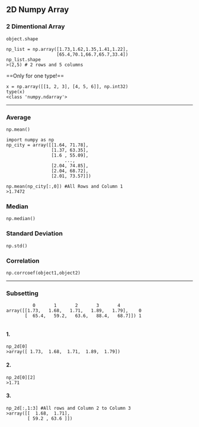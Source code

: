 ## 2D Numpy Array
### 2 Dimentional Array

```
object.shape
```
```=1
np_list = np.array([1.73,1.62,1.35,1.41,1.22],
                   [65.4,70.1,66.7,65.7,33.4])
np_list.shape
>(2,5) # 2 rows and 5 columns
```

==Only for one type!==

```=1
x = np.array([[1, 2, 3], [4, 5, 6]], np.int32)
type(x)
<class 'numpy.ndarray'>
```


---
### Average
```
np.mean()
```

```=1
import numpy as np
np_city = array([[1.64, 71.78], 
                 [1.37, 63.35],
                 [1.6 , 55.09],
                      ...,
                 [2.04, 74.85],
                 [2.04, 68.72],
                 [2.01, 73.57]])
                 
np.mean(np_city[:,0]) #All Rows and Column 1
>1.7472

```

### Median
```
np.median()
```
### Standard Deviation
```
np.std()
```
### Correlation
```
np.corrcoef(object1,object2)
```



---
### Subsetting
```
          0       1       2       3       4
array([[1.73,   1.68,   1.71,   1.89,   1.79],    0 
       [  65.4,   59.2,   63.6,   88.4,   68.7]]) 1
       
```
#### 1.
```
np_2d[0]
>array([ 1.73,  1.68,  1.71,  1.89,  1.79])
```
#### 2.
```
np_2d[0][2]
>1.71
```
#### 3.
```
np_2d[:,1:3] #All rows and Column 2 to Column 3
>array([[  1.68,  1.71],
        [ 59.2 , 63.6 ]])
```

